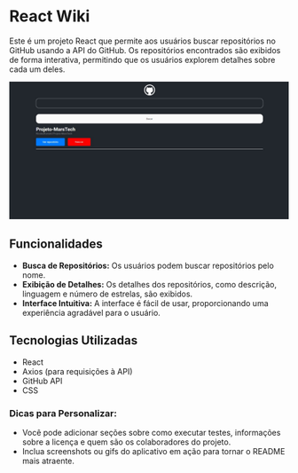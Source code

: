 # React Wiki

Este é um projeto React que permite aos usuários buscar repositórios no GitHub usando a API do GitHub. Os repositórios encontrados são exibidos de forma interativa, permitindo que os usuários explorem detalhes sobre cada um deles.

![Screenshot do Projeto](react-wiki/src/assets/print.jpg) 

## Funcionalidades

- **Busca de Repositórios:** Os usuários podem buscar repositórios pelo nome.
- **Exibição de Detalhes:** Os detalhes dos repositórios, como descrição, linguagem e número de estrelas, são exibidos.
- **Interface Intuitiva:** A interface é fácil de usar, proporcionando uma experiência agradável para o usuário.

## Tecnologias Utilizadas

- React
- Axios (para requisições à API)
- GitHub API
- CSS

### Dicas para Personalizar:
- Você pode adicionar seções sobre como executar testes, informações sobre a licença e quem são os colaboradores do projeto.
- Inclua screenshots ou gifs do aplicativo em ação para tornar o README mais atraente.

